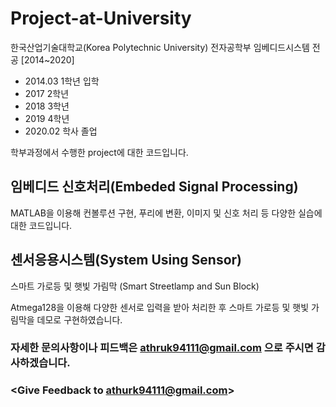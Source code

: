 # Project-at-University

한국산업기술대학교(Korea Polytechnic University) 전자공학부 임베디드시스템 전공 [2014~2020]


* 2014.03 1학년 입학
* 2017    2학년
* 2018    3학년
* 2019    4학년
* 2020.02 학사 졸업

학부과정에서 수행한 project에 대한 코드입니다.

## 임베디드 신호처리(Embeded Signal Processing)
MATLAB을 이용해 컨볼루션 구현, 푸리에 변환, 이미지 및 신호 처리 등 다양한 실습에 대한 코드입니다.

## 센서응용시스템(System Using Sensor)
스마트 가로등 및 햇빛 가림막 (Smart Streetlamp and Sun Block)

Atmega128을 이용해 다양한 센서로 입력을 받아 처리한 후 스마트 가로등 및 햇빛 가림막을 데모로 구현하였습니다.

### 자세한 문의사항이나 피드백은 athruk94111@gmail.com 으로 주시면 감사하겠습니다.
### <Give Feedback to athurk94111@gmail.com>
